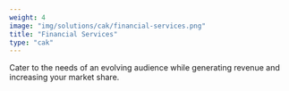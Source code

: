 ```yaml
---
weight: 4
image: "img/solutions/cak/financial-services.png"
title: "Financial Services"
type: "cak"
---
```

Cater to the needs of an evolving audience while generating revenue and increasing your market share.